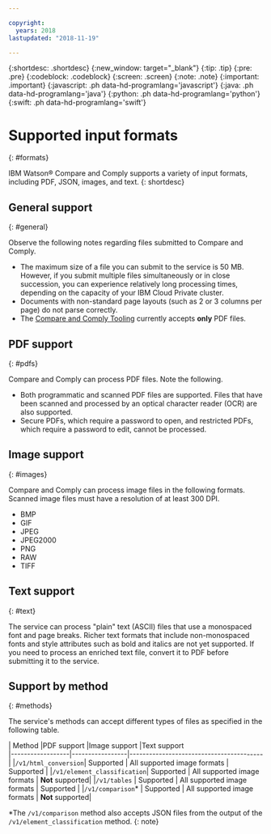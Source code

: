 ```yaml
---

copyright:
  years: 2018
lastupdated: "2018-11-19"

---
```


{:shortdesc: .shortdesc}
{:new_window: target="_blank"}
{:tip: .tip}
{:pre: .pre}
{:codeblock: .codeblock}
{:screen: .screen}
{:note: .note}
{:important: .important}
{:javascript: .ph data-hd-programlang='javascript'}
{:java: .ph data-hd-programlang='java'}
{:python: .ph data-hd-programlang='python'}
{:swift: .ph data-hd-programlang='swift'}

# Supported input formats
{: #formats}

IBM Watson&reg; Compare and Comply supports a variety of input formats, including PDF, JSON, images, and text.
{: shortdesc}

## General support
{: #general}

Observe the following notes regarding files submitted to Compare and Comply.

  - The maximum size of a file you can submit to the service is 50 MB. However, if you submit multiple files simultaneously or in close succession, you can experience relatively long processing times, depending on the capacity of your IBM Cloud Private cluster.
  - Documents with non-standard page layouts (such as 2 or 3 columns per page) do not parse correctly.
  - The [Compare and Comply Tooling](/docs/services/compare-and-comply/tooling.html#tooling) currently accepts **only** PDF files.
  
## PDF support
{: #pdfs}

Compare and Comply can process PDF files. Note the following.

  - Both programmatic and scanned PDF files are supported. Files that have been scanned and processed by an optical character reader (OCR) are also supported.
  - Secure PDFs, which require a password to open, and restricted PDFs, which require a password to edit, cannot be processed.

## Image support
{: #images}

Compare and Comply can process image files in the following formats. Scanned image files must have a resolution of at least 300 DPI.
  - BMP
  - GIF
  - JPEG
  - JPEG2000
  - PNG
  - RAW
  - TIFF
  
## Text support
{: #text}

The service can process "plain" text (ASCII) files that use a monospaced font and page breaks. Richer text formats that include non-monospaced fonts and style attributes such as bold and italics are not yet supported. If you need to process an enriched text file, convert it to PDF before submitting it to the service.

## Support by method
{: #methods}

The service's methods can accept different types of files as specified in the following table.

| Method           |PDF support    |Image support             |Text support    
|------------------|-----------------|-----------------------------------------|
|`/v1/html_conversion`| Supported | All supported image formats | Supported |
|`/v1/element_classification`| Supported | All supported image formats | **Not** supported|
|`/v1/tables`      | Supported | All supported image formats | Supported |
|`/v1/comparison`*  | Supported | All supported image formats | **Not** supported|

\*The `/v1/comparison` method also accepts JSON files from the output of the `/v1/element_classification` method.
{: note}

